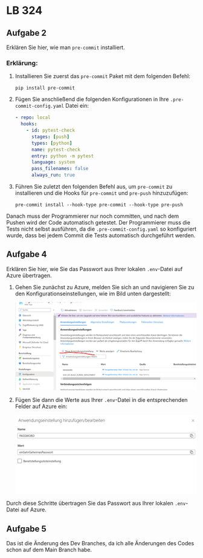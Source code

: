 # LB 324

## Aufgabe 2

Erklären Sie hier, wie man `pre-commit` installiert.

### Erklärung:

1. Installieren Sie zuerst das `pre-commit` Paket mit dem folgenden Befehl:

   ```
   pip install pre-commit
   ```

2. Fügen Sie anschließend die folgenden Konfigurationen in Ihre `.pre-commit-config.yaml` Datei ein:

   ```yaml
   - repo: local
     hooks:
       - id: pytest-check
         stages: [push]
         types: [python]
         name: pytest-check
         entry: python -m pytest
         language: system
         pass_filenames: false
         always_run: true
   ```

3. Führen Sie zuletzt den folgenden Befehl aus, um `pre-commit` zu installieren und die Hooks für `pre-commit` und `pre-push` hinzuzufügen:

   ```
   pre-commit install --hook-type pre-commit --hook-type pre-push
   ```

Danach muss der Programmierer nur noch committen, und nach dem Pushen wird der Code automatisch getestet. Der Programmierer muss die Tests nicht selbst ausführen, da die `.pre-commit-config.yaml` so konfiguriert wurde, dass bei jedem Commit die Tests automatisch durchgeführt werden.

## Aufgabe 4

Erklären Sie hier, wie Sie das Passwort aus Ihrer lokalen `.env`-Datei auf Azure übertragen.

1. Gehen Sie zunächst zu Azure, melden Sie sich an und navigieren Sie zu den Konfigurationseinstellungen, wie im Bild unten dargestellt:

   ![Alt text](image.png)

2. Fügen Sie dann die Werte aus Ihrer `.env`-Datei in die entsprechenden Felder auf Azure ein:

   ![Alt text](image-1.png)


Durch diese Schritte übertragen Sie das Passwort aus Ihrer lokalen `.env`-Datei auf Azure.

## Aufgabe 5 
Das ist die Änderung des Dev Branches, da ich alle Änderungen des Codes schon auf dem Main Branch habe.


